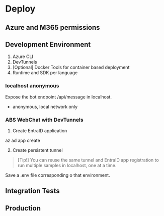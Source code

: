 # Deploy

## Azure and M365 permissions

## Development Environment

1. Azure CLI
1. DevTunnels
1. [Optional] Docker Tools for container based deployment
1. Runtime and SDK per language

### localhost anonymous

Expose the bot endpoint /api/message in localhost.
 - anonymous, local network only

### ABS WebChat with DevTunnels

1. Create EntraID application

az ad app create

2. Create persistent tunnel

> [Tip!]
> You can reuse the same tunnel and EntraID app registration to run multiple samples in localhost, one at a time.

Save a .env file corresponding o that environment.




## Integration Tests

## Production